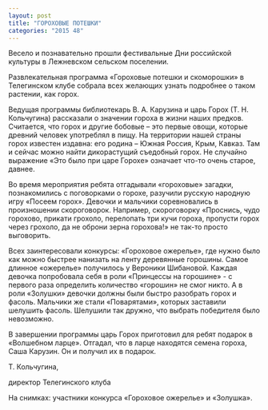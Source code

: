 ```yaml
---
layout: post
title: "ГОРОХОВЫЕ ПОТЕШКИ"
categories: "2015 48"
---
```


Весело и познавательно прошли фестивальные Дни российской культуры в Лежневском сельском поселении.

Развлекательная программа «Гороховые потешки и скоморошки» в Телегинском клубе собрала всех желающих узнать подробнее о таком растении, как горох.

Ведущая программы библиотекарь В. А. Карузина и царь Горох (Т. Н. Кольчугина) рассказали о значении гороха в жизни наших предков. Считается, что горох и другие бобовые – это первые овощи, которые древний человек употреблял в пищу. На территории нашей страны горох известен издавна: его родина – Южная Россия, Крым, Кавказ. Там и сейчас можно найти дикорастущий съедобный горох. Не случайно выражение «Это было при царе Горохе» означает что-то очень старое, давнее.

Во время мероприятия ребята отгадывали «гороховые» загадки, познакомились с поговорками о горохе, разучили русскую народную игру «Посеем горох». Девочки и мальчики соревновались в произношении скороговорок. Например, скороговорку «Проснись, чудо горохово, прикати грохоло, перелопать три кучи гороха, пропусти горох через грохоло, да не оброни зерна горохова!» не так-то просто выговорить.

Всех заинтересовали конкурсы: «Гороховое ожерелье», где нужно было как можно быстрее нанизать на ленту деревянные горошины. Самое длинное «ожерелье» получилось у Вероники Шибановой. Каждая девочка попробовала себя в роли «Принцессы на горошине» - с первого раза определить количество «горошин» не смог никто. А в роли «Золушки» девочки должны были быстро разобрать горох и фасоль. Мальчики же стали «Поварятами», которых заставили шелушить фасоль. Шелушили так дружно, что выбрать победителя было невозможно.

В завершении программы царь Горох приготовил для ребят подарок в «Волшебном ларце». Отгадал, что в ларце находятся семена гороха, Саша Карузин. Он и получил их в подарок.

Т. Кольчугина,

директор Телегинского клуба

На снимках: участники конкурса «Гороховое ожерелье» и «Золушка».


